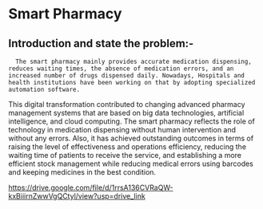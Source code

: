 # Smart Pharmacy 


## Introduction and state the problem:-
      The smart pharmacy mainly provides accurate medication dispensing, reduces waiting times, the absence of medication errors, and an increased number of drugs dispensed daily. Nowadays, Hospitals and health institutions have been working on that by adopting specialized automation software.
This digital transformation contributed to changing advanced pharmacy management systems that are based on big data technologies, artificial intelligence, and cloud computing.
The smart pharmacy reflects the role of technology in medication dispensing without human intervention and without any errors. Also, it has achieved outstanding outcomes in terms of raising the level of effectiveness and operations efficiency, reducing the waiting time of patients to receive the service, and establishing a more efficient stock management while reducing medical errors using barcodes and keeping medicines in the best condition.

https://drive.google.com/file/d/1rrsA136CVRaQW-kxBiiirnZwwVgQCtyl/view?usp=drive_link
